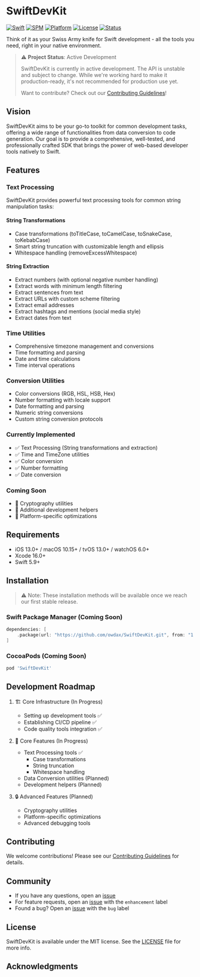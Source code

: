 # SwiftDevKit

[![Swift](https://img.shields.io/badge/Swift-5.9-orange.svg)](https://swift.org)
[![SPM](https://img.shields.io/badge/SPM-compatible-brightgreen.svg)](https://swift.org/package-manager)
[![Platform](https://img.shields.io/badge/Platforms-iOS%20|%20macOS%20|%20tvOS%20|%20watchOS-lightgrey.svg)](https://developer.apple.com/swift/)
[![License](https://img.shields.io/badge/License-MIT-blue.svg)](LICENSE)
[![Status](https://img.shields.io/badge/Status-In%20Development-yellow.svg)]()

Think of it as your Swiss Army knife for Swift development - all the tools you need, right in your native environment.

> ⚠️ **Project Status**: Active Development
> 
> SwiftDevKit is currently in active development. The API is unstable and subject to change. While we're working hard to make it production-ready, it's not recommended for production use yet.
> 
> Want to contribute? Check out our [Contributing Guidelines](CONTRIBUTING.md)!

## Vision

SwiftDevKit aims to be your go-to toolkit for common development tasks, offering a wide range of functionalities from data conversion to code generation. Our goal is to provide a comprehensive, well-tested, and professionally crafted SDK that brings the power of web-based developer tools natively to Swift.

## Features

### Text Processing

SwiftDevKit provides powerful text processing tools for common string manipulation tasks:

#### String Transformations
- Case transformations (toTitleCase, toCamelCase, toSnakeCase, toKebabCase)
- Smart string truncation with customizable length and ellipsis
- Whitespace handling (removeExcessWhitespace)

#### String Extraction
- Extract numbers (with optional negative number handling)
- Extract words with minimum length filtering
- Extract sentences from text
- Extract URLs with custom scheme filtering
- Extract email addresses
- Extract hashtags and mentions (social media style)
- Extract dates from text

### Time Utilities
- Comprehensive timezone management and conversions
- Time formatting and parsing
- Date and time calculations
- Time interval operations

### Conversion Utilities
- Color conversions (RGB, HSL, HSB, Hex)
- Number formatting with locale support
- Date formatting and parsing
- Numeric string conversions
- Custom string conversion protocols

### Currently Implemented
- ✅ Text Processing (String transformations and extraction)
- ✅ Time and TimeZone utilities
- ✅ Color conversion
- ✅ Number formatting
- ✅ Date conversion

### Coming Soon
- 🔐 Cryptography utilities
- 🎨 Additional development helpers
- 📱 Platform-specific optimizations

## Requirements

- iOS 13.0+ / macOS 10.15+ / tvOS 13.0+ / watchOS 6.0+
- Xcode 16.0+
- Swift 5.9+

## Installation

> ⚠️ Note: These installation methods will be available once we reach our first stable release.

### Swift Package Manager (Coming Soon)

```swift
dependencies: [
    .package(url: "https://github.com/owdax/SwiftDevKit.git", from: "1.0.0")
]
```

### CocoaPods (Coming Soon)

```ruby
pod 'SwiftDevKit'
```

## Development Roadmap

1. 🏗 Core Infrastructure (In Progress)
   - Setting up development tools ✅
   - Establishing CI/CD pipeline ✅
   - Code quality tools integration ✅

2. 🧰 Core Features (In Progress)
   - Text Processing tools ✅
     - Case transformations
     - String truncation
     - Whitespace handling
   - Data Conversion utilities (Planned)
   - Development helpers (Planned)

3. 🔒 Advanced Features (Planned)
   - Cryptography utilities
   - Platform-specific optimizations
   - Advanced debugging tools

## Contributing

We welcome contributions! Please see our [Contributing Guidelines](CONTRIBUTING.md) for details.

## Community

- If you have any questions, open an [issue](https://github.com/owdax/SwiftDevKit/issues/new)
- For feature requests, open an [issue](https://github.com/owdax/SwiftDevKit/issues/new) with the `enhancement` label
- Found a bug? Open an [issue](https://github.com/owdax/SwiftDevKit/issues/new) with the `bug` label

## License

SwiftDevKit is available under the MIT license. See the [LICENSE](LICENSE) file for more info.

## Acknowledgments

